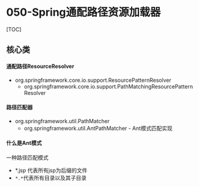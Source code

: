 # 050-Spring通配路径资源加载器

[TOC]

## 核心类

#### 通配路径ResourceResolver

- org.springframework.core.io.support.ResourcePatternResolver
  - org.springframework.core.io.support.PathMatchingResourcePatternResolver

#### 路径匹配器

- org.springframework.util.PathMatcher
  - org.springframework.util.AntPathMatcher - Ant模式匹配实现

#### 什么是Ant模式

一种路径匹配模式

- *.jsp 代表所有jsp为后缀的文件
- `*.*`代表所有目录以及其子目录